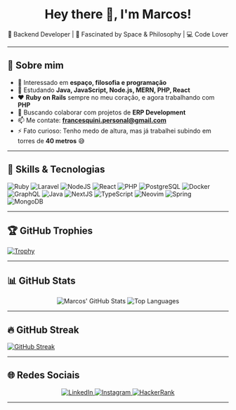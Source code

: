 <h1 align="center">Hey there 👋, I'm Marcos!</h1>

<p align="center">
🚀 Backend Developer | 🌌 Fascinated by Space & Philosophy | 💻 Code Lover
</p>

---

## 🧠 Sobre mim

- 👀 Interessado em **espaço, filosofia e programação**  
- 🌱 Estudando **Java, JavaScript, Node.js, MERN, PHP, React**  
- ❤️ **Ruby on Rails** sempre no meu coração, e agora trabalhando com **PHP**  
- 💼 Buscando colaborar com projetos de **ERP Development**  
- 📫 Me contate: **francesquini.personal@gmail.com**  
- ⚡ Fato curioso: Tenho medo de altura, mas já trabalhei subindo em torres de **40 metros** 😅  

---

## 🚀 Skills & Tecnologias

![Ruby](https://img.shields.io/badge/Ruby-CC342D?style=for-the-badge&logo=ruby&logoColor=white)
![Laravel](https://img.shields.io/badge/Laravel-FF2D20?style=for-the-badge&logo=laravel&logoColor=white)
![NodeJS](https://img.shields.io/badge/Node.js-339933?style=for-the-badge&logo=nodedotjs&logoColor=white)
![React](https://img.shields.io/badge/React-20232A?style=for-the-badge&logo=react&logoColor=61DAFB)
![PHP](https://img.shields.io/badge/PHP-777BB4?style=for-the-badge&logo=php&logoColor=white)
![PostgreSQL](https://img.shields.io/badge/PostgreSQL-336791?style=for-the-badge&logo=postgresql&logoColor=white)
![Docker](https://img.shields.io/badge/Docker-2496ED?style=for-the-badge&logo=docker&logoColor=white)
![GraphQL](https://img.shields.io/badge/GraphQL-E10098?style=for-the-badge&logo=graphql&logoColor=white)
![Java](https://img.shields.io/badge/Java-ED8B00?style=for-the-badge&logo=openjdk&logoColor=white)
![NextJS](https://img.shields.io/badge/Next.js-000000?style=for-the-badge&logo=nextdotjs&logoColor=white)
![TypeScript](https://img.shields.io/badge/TypeScript-007ACC?style=for-the-badge&logo=typescript&logoColor=white)
![Neovim](https://img.shields.io/badge/Neovim-57A143?style=for-the-badge&logo=neovim&logoColor=white)
![Spring](https://img.shields.io/badge/Spring-6DB33F?style=for-the-badge&logo=spring&logoColor=white)
![MongoDB](https://img.shields.io/badge/MongoDB-47A248?style=for-the-badge&logo=mongodb&logoColor=white)

---

## 🏆 GitHub Trophies

[![Trophy](https://github-profile-trophy.vercel.app/?username=marcosfrancesquini&theme=gruvbox&no-frame=true)](https://github.com/ryo-ma/github-profile-trophy)

---

## 📊 GitHub Stats

<div align="center">

![Marcos' GitHub Stats](https://github-readme-stats.vercel.app/api?username=marcosfrancesquini&show_icons=true&theme=gruvbox&count_private=true)
![Top Languages](https://github-readme-stats.vercel.app/api/top-langs/?username=marcosfrancesquini&layout=compact&theme=gruvbox)

</div>

---

## 🔥 GitHub Streak

[![GitHub Streak](https://streak-stats.demolab.com?user=marcosfrancesquini&theme=gruvbox&hide_border=true)](https://git.io/streak-stats)

---

## 🌐 Redes Sociais

<p align="center">
  <a href="https://www.linkedin.com/in/marcos-c-francesquini/" target="_blank">
    <img alt="LinkedIn" src="https://img.shields.io/badge/LinkedIn-0077B5?style=for-the-badge&logo=linkedin&logoColor=white"/>
  </a>
  <a href="https://www.instagram.com/francesquinimarcos/" target="_blank">
    <img alt="Instagram" src="https://img.shields.io/badge/Instagram-E4405F?style=for-the-badge&logo=instagram&logoColor=white"/>
  </a>
  <a href="https://www.hackerrank.com/macchico" target="_blank">
    <img alt="HackerRank" src="https://img.shields.io/badge/HackerRank-2EC866?style=for-the-badge&logo=HackerRank&logoColor=white"/>
  </a>
</p>

---

